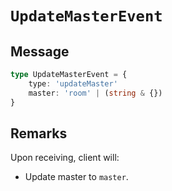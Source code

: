 # `UpdateMasterEvent`

## Message

```ts
type UpdateMasterEvent = {
    type: 'updateMaster'
    master: 'room' | (string & {})
}
```

## Remarks

Upon receiving, client will:

-   Update master to `master`.
